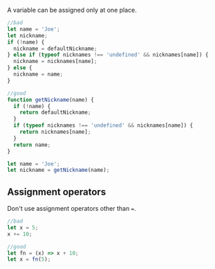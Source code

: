 A variable can be assigned only at one place.

```js
//bad
let name = 'Joe';
let nickname;
if (!name) {
  nickname = defaultNickname;
} else if (typeof nicknames !== 'undefined' && nicknames[name]) {
  nickname = nicknames[name];
} else {
  nickname = name;
}

//good
function getNickname(name) {
  if (!name) {
    return defaultNickname;
  }
  if (typeof nicknames !== 'undefined' && nicknames[name]) {
    return nicknames[name];
  }
  return name;
}

let name = 'Joe';
let nickname = getNickname(name);
```

## Assignment operators

Don't use assignment operators other than `=`.

```js
//bad
let x = 5;
x += 10;

//good
let fn = (x) => x + 10;
let x = fn(5);
```

